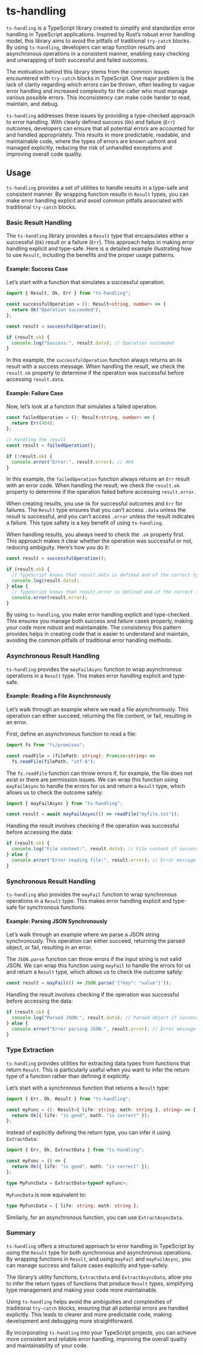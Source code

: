 # ts-handling

`ts-handling` is a TypeScript library created to simplify and
standardize error handling in TypeScript applications. Inspired by
Rust’s robust error handling model, this library aims to avoid the
pitfalls of traditional `try-catch` blocks. By using `ts-handling`,
developers can wrap function results and asynchronous operations in a
consistent manner, enabling easy checking and unwrapping of both
successful and failed outcomes.

The motivation behind this library stems from the common issues
encountered with `try-catch` blocks in TypeScript. One major problem is
the lack of clarity regarding which errors can be thrown, often leading
to vague error handling and increased complexity for the caller who must
manage various possible errors. This inconsistency can make code harder
to read, maintain, and debug.

`ts-handling` addresses these issues by providing a type-checked
approach to error handling. With clearly defined success (`Ok`) and
failure (`Err`) outcomes, developers can ensure that all potential
errors are accounted for and handled appropriately. This results in more
predictable, readable, and maintainable code, where the types of errors
are known upfront and managed explicitly, reducing the risk of unhandled
exceptions and improving overall code quality.

## Usage

`ts-handling` provides a set of utilities to handle results in a
type-safe and consistent manner. By wrapping function results in
`Result` types, you can make error handling explicit and avoid common
pitfalls associated with traditional `try-catch` blocks.

### Basic Result Handling

The `ts-handling` library provides a `Result` type that encapsulates
either a successful (`Ok`) result or a failure (`Err`). This approach
helps in making error handling explicit and type-safe. Here is a
detailed example illustrating how to use `Result`, including the
benefits and the proper usage patterns.

#### Example: Success Case

Let’s start with a function that simulates a successful operation.

``` typescript
import { Result, Ok, Err } from "ts-handling";

const successfulOperation = (): Result<string, number> => {
  return Ok("Operation succeeded");
};

const result = successfulOperation();

if (result.ok) {
  console.log("Success:", result.data); // Operation succeeded
}
```

In this example, the `successfulOperation` function always returns an
`Ok` result with a success message. When handling the result, we check
the `result.ok` property to determine if the operation was successful
before accessing `result.data`.

#### Example: Failure Case

Now, let’s look at a function that simulates a failed operation.

``` typescript
const failedOperation = (): Result<string, number> => {
  return Err(404);
};

// Handling the result
const result = failedOperation();

if (!result.ok) {
  console.error("Error:", result.error); // 404
}
```

In this example, the `failedOperation` function always returns an `Err`
result with an error code. When handling the result, we check the
`result.ok` property to determine if the operation failed before
accessing `result.error`.

When creating results, you use `Ok` for successful outcomes and `Err`
for failures. The `Result` type ensures that you can’t access `.data`
unless the result is successful, and you can’t access `.error` unless
the result indicates a failure. This type safety is a key benefit of
using `ts-handling`.

When handling results, you always need to check the `.ok` property
first. This approach makes it clear whether the operation was successful
or not, reducing ambiguity. Here’s how you do it:

``` typescript
const result = successfulOperation();

if (result.ok) {
  // TypeScript knows that result.data is defined and of the correct type
  console.log(result.data);
} else {
  // TypeScript knows that result.error is defined and of the correct type
  console.error(result.error);
}
```

By using `ts-handling`, you make error handling explicit and
type-checked. This ensures you manage both success and failure cases
properly, making your code more robust and maintainable. The consistency
this pattern provides helps in creating code that is easier to
understand and maintain, avoiding the common pitfalls of traditional
error handling methods.

### Asynchronous Result Handling

`ts-handling` provides the `mayFailAsync` function to wrap asynchronous
operations in a `Result` type. This makes error handling explicit and
type-safe.

#### Example: Reading a File Asynchronously

Let’s walk through an example where we read a file asynchronously. This
operation can either succeed, returning the file content, or fail,
resulting in an error.

First, define an asynchronous function to read a file:

``` typescript
import fs from "fs/promises";

const readFile = (filePath: string): Promise<string> =>
  fs.readFile(filePath, "utf-8");
```

The `fs.readFile` function can throw errors if, for example, the file
does not exist or there are permission issues. We can wrap this function
using `mayFailAsync` to handle the errors for us and return a `Result`
type, which allows us to check the outcome safely:

``` typescript
import { mayFailAsync } from "ts-handling";

const result = await mayFailAsync(() => readFile("myfile.txt"));
```

Handling the result involves checking if the operation was successful
before accessing the data:

``` typescript
if (result.ok) {
  console.log("File content:", result.data); // File content if successful
} else {
  console.error("Error reading file:", result.error); // Error message if failed
}
```

### Synchronous Result Handling

`ts-handling` also provides the `mayFail` function to wrap synchronous
operations in a `Result` type. This makes error handling explicit and
type-safe for synchronous functions.

#### Example: Parsing JSON Synchronously

Let’s walk through an example where we parse a JSON string
synchronously. This operation can either succeed, returning the parsed
object, or fail, resulting in an error.

The `JSON.parse` function can throw errors if the input string is not
valid JSON. We can wrap this function using `mayFail` to handle the
errors for us and return a `Result` type, which allows us to check the
outcome safely:

``` typescript
const result = mayFail(() => JSON.parse('{"key": "value"}'));
```

Handling the result involves checking if the operation was successful
before accessing the data:

``` typescript
if (result.ok) {
  console.log("Parsed JSON:", result.data); // Parsed object if successful
} else {
  console.error("Error parsing JSON:", result.error); // Error message if failed
}
```

### Type Extraction

`ts-handling` provides utilities for extracting data types from
functions that return `Result`. This is particularly useful when you
want to infer the return type of a function rather than defining it
explicitly.

Let’s start with a synchronous function that returns a `Result` type:

``` typescript
import { Err, Ok, Result } from "ts-handling";

const myFunc = (): Result<{ life: string; math: string }, string> => {
  return Ok({ life: "is good", math: "is correct" });
};
```

Instead of explicitly defining the return type, you can infer it using
`ExtractData`:

``` typescript
import { Err, Ok, ExtractData } from "ts-handling";

const myFunc = () => {
  return Ok({ life: "is good", math: "is correct" });
};

type MyFuncData = ExtractData<typeof myFunc>;
```

`MyFuncData` is now equivalent to:

``` ts
type MyFuncData = { life: string; math: string };
```

Similarly, for an asynchronous function, you can use `ExtractAsyncData`.

### Summary

`ts-handling` offers a structured approach to error handling in
TypeScript by using the `Result` type for both synchronous and
asynchronous operations. By wrapping functions in `Result`, and using
`mayFail` and `mayFailAsync`, you can manage success and failure cases
explicitly and type-safely.

The library’s utility functions, `ExtractData` and `ExtractAsyncData`,
allow you to infer the return types of functions that produce `Result`
types, simplifying type management and making your code more
maintainable.

Using `ts-handling` helps avoid the ambiguities and complexities of
traditional `try-catch` blocks, ensuring that all potential errors are
handled explicitly. This leads to clearer and more predictable code,
making development and debugging more straightforward.

By incorporating `ts-handling` into your TypeScript projects, you can
achieve more consistent and reliable error handling, improving the
overall quality and maintainability of your code.
